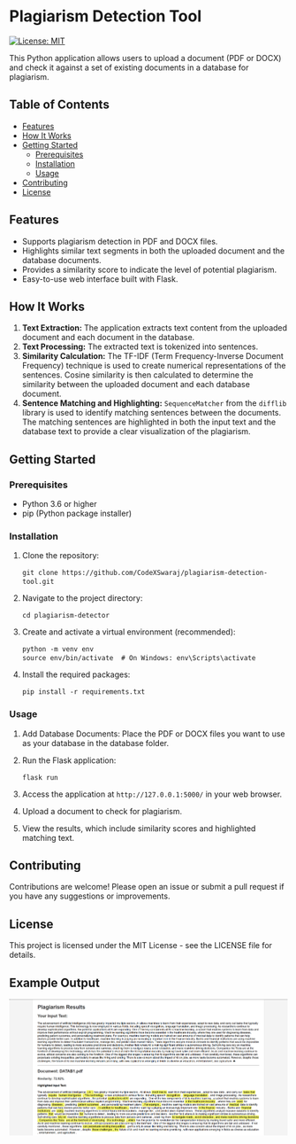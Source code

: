 # Plagiarism Detection Tool

[![License: MIT](https://img.shields.io/badge/License-MIT-yellow.svg)](https://opensource.org/licenses/MIT)

This Python application allows users to upload a document (PDF or DOCX) and check it against a set of existing documents in a database for plagiarism. 

## Table of Contents

- [Features](#features)
- [How It Works](#how-it-works)
- [Getting Started](#getting-started)
  - [Prerequisites](#prerequisites)
  - [Installation](#installation)
  - [Usage](#usage)
- [Contributing](#contributing)
- [License](#license)

## Features

- Supports plagiarism detection in PDF and DOCX files.
- Highlights similar text segments in both the uploaded document and the database documents. 
- Provides a similarity score to indicate the level of potential plagiarism.
- Easy-to-use web interface built with Flask.

## How It Works

1. **Text Extraction:** The application extracts text content from the uploaded document and each document in the database.
2. **Text Processing:** The extracted text is tokenized into sentences.
3. **Similarity Calculation:** The TF-IDF (Term Frequency-Inverse Document Frequency) technique is used to create numerical representations of the sentences. Cosine similarity is then calculated to determine the similarity between the uploaded document and each database document.
4. **Sentence Matching and Highlighting:** `SequenceMatcher` from the `difflib` library is used to identify matching sentences between the documents. The matching sentences are highlighted in both the input text and the database text to provide a clear visualization of the plagiarism.

## Getting Started

### Prerequisites

- Python 3.6 or higher
- pip (Python package installer)

### Installation

1. Clone the repository:
   ```
   git clone https://github.com/CodeXSwaraj/plagiarism-detection-tool.git
   ```
2. Navigate to the project directory:
   ```
   cd plagiarism-detector
   ```
3. Create and activate a virtual environment (recommended):
   ```
   python -m venv env
   source env/bin/activate  # On Windows: env\Scripts\activate
   ```
4. Install the required packages:
   ```
   pip install -r requirements.txt
   ```

### Usage

1. Add Database Documents: Place the PDF or DOCX files you want to use as your database in the database folder.

2. Run the Flask application:
   ```
   flask run
   ```
3. Access the application at `http://127.0.0.1:5000/` in your web browser.

4. Upload a document to check for plagiarism.

5. View the results, which include similarity scores and highlighted matching text.

## Contributing

Contributions are welcome! Please open an issue or submit a pull request if you have any suggestions or improvements.

## License

This project is licensed under the MIT License - see the LICENSE file for details.

## Example Output

![Example output of the plagiarism detection tool](image-1.png)